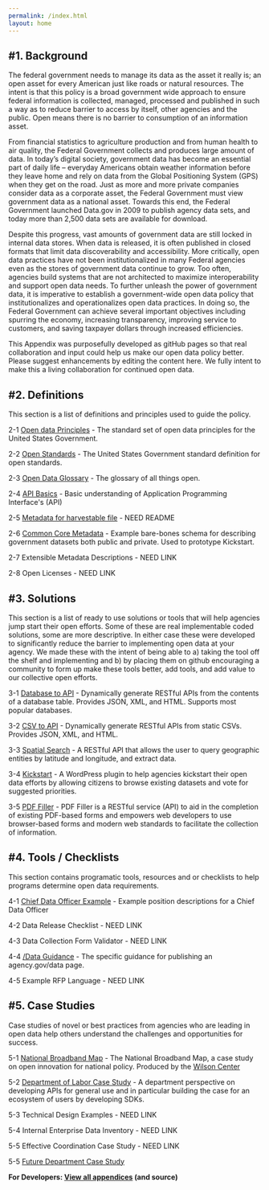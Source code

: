 ```yaml
---
permalink: /index.html
layout: home
---
```


#1. Background
-------------
The federal government needs to  manage its data as the asset it really is; an open asset for every American just like roads or natural resources. The intent is that this policy is a broad government wide approach to ensure federal information is collected, managed, processed and published in such a way as to reduce barrier to access by itself, other agencies and the public.  Open means there is no barrier to consumption of an information asset.  

From financial statistics to agriculture production and from human health to air quality, the Federal Government collects and produces large amount of data.  In today’s digital society, government data has become an essential part of daily life – everyday Americans obtain weather information before they leave home and rely on data from the Global Positioning System (GPS) when they get on the road.  Just as more and more private companies consider data as a corporate asset, the Federal Government must view government data as a national asset.  Towards this end, the Federal Government launched Data.gov in 2009 to publish agency data sets, and today more than 2,500 data sets are available for download.

Despite this progress, vast amounts of government data are still locked in internal data stores. When data is released, it is often published in closed formats that limit data discoverability and accessibility.  More critically, open data practices have not been institutionalized in many Federal agencies even as the stores of government data continue to grow.  Too often, agencies build systems that are not architected to maximize interoperability and support open data needs.  To further unleash the power of government data, it is imperative to establish a government-wide open data policy that institutionalizes and operationalizes open data practices.  In doing so, the Federal Government can achieve several important objectives including spurring the economy, increasing transparency, improving service to customers, and saving taxpayer dollars through increased efficiencies.

This Appendix was purposefully developed as gitHub pages so that real collaboration and input could help us make our open data policy better.  Please suggest enhancements by editing the content here.  We fully intent to make this a living collaboration for continued open data.


#2. Definitions
---------------
This section is a list of definitions and principles used to guide the policy.

2-1 [Open data Principles](http://project-open-data.github.com/open-data-principles/) - The standard set of open data principles for the United States Government.

2-2 [Open Standards](http://project-open-data.github.com/open-standards/) - The United States Government standard definition for open standards.

2-3 [Open Data Glossary](http://project-open-data.github.com/glossary/) - The glossary of all things open.

2-4 [API Basics](http://project-open-data.github.com/api-basics/) - Basic understanding of Application Programming Interface's (API)

2-5 [Metadata for harvestable file](https://github.com/project-open-data/vocab.data.gov) - NEED README

2-6 [Common Core Metadata](https://github.com/project-open-data/dataset-schema) - Example bare-bones schema for describing government datasets both public and private. Used to prototype Kickstart.

2-7 Extensible Metadata Descriptions - NEED LINK

2-8 Open Licenses - NEED LINK



#3. Solutions 
-------------
This section is a list of ready to use solutions or tools that will help agencies jump start their open efforts.  Some of these are real implementable coded solutions, some are more descriptive.  In either case these were developed to significantly reduce the barrier to implementing open data at your agency.  We made these with the intent of being able to a) taking the tool off the shelf and implementing and b) by placing them on github encouraging a community to form up make these tools better, add tools, and add value to our collective open efforts.

3-1 [Database to API](https://github.com/project-open-data/db-to-api) - Dynamically generate RESTful APIs from the contents of a database table. Provides JSON, XML, and HTML. Supports most popular databases.

3-2 [CSV to API](https://github.com/project-open-data/csv-to-api) - Dynamically generate RESTful APIs from static CSVs. Provides JSON, XML, and HTML.

3-3 [Spatial Search](https://github.com/project-open-data/SpatialSearch) - A RESTful API that allows the user to query geographic entities by latitude and longitude, and extract data.

3-4 [Kickstart](https://github.com/project-open-data/kickstart) - A WordPress plugin to help agencies kickstart their open data efforts by allowing citizens to browse existing datasets and vote for suggested priorities.

3-5 [PDF Filler](https://github.com/project-open-data/pdf-filler) - PDF Filler is a RESTful service (API) to aid in the completion of existing PDF-based forms and empowers web developers to use browser-based forms and modern web standards to facilitate the collection of information.


#4. Tools / Checklists
----------------------
This section contains programatic tools, resources and or checklists to help programs determine open data requirements.

4-1 [Chief Data Officer Example](http://project-open-data.github.com/cdo-description/) - Example position descriptions for a Chief Data Officer

4-2 Data Release Checklist - NEED LINK

4-3 Data Collection Form Validator - NEED LINK

4-4 [/Data Guidance](http://project-open-data.github.com/slash-data-guidance/) - The specific guidance for publishing an agency.gov/data page.

4-5 Example RFP Language - NEED LINK


#5. Case Studies
----------------
Case studies of novel or best practices from agencies who are leading in open data help others understand the challenges and opportunities for success.

5-1 [National Broadband Map](http://www.wilsoncenter.org/sites/default/files/National%20Broadband%20Map%20Wilson%20Center%20Case%20Study.pdf) - The National Broadband Map, a case study on open innovation for national policy.  Produced by the [Wilson Center](http://www.wilsoncenter.org/)

5-2 [Department of Labor Case Study](http://project-open-data.github.com/Labor_OpenData_CaseStudy/) - A department perspective on developing APIs for general use and in particular building the case for an ecosystem of users by developing SDKs.

5-3 Technical Design Examples - NEED LINK

5-4 Internal Enterprise Data Inventory - NEED LINK

5-5 Effective Coordination Case Study - NEED LINK

5-5 [Future Department Case Study](http://project-open-data.github.com/Future_CaseStudy/)



**For Developers: [View all appendices](http://github.com/project-open-data/) (and source)**